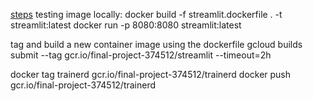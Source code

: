 [steps](https://medium.com/@faizififita1/how-to-deploy-your-streamlit-web-app-to-google-cloud-run-ba776487c5fe)
testing image locally:
docker build -f streamlit.dockerfile . -t streamlit:latest
docker run -p 8080:8080 streamlit:latest

tag and build a new container image using the dockerfile
gcloud builds submit --tag gcr.io/final-project-374512/streamlit --timeout=2h



docker tag trainerd gcr.io/final-project-374512/trainerd
docker push gcr.io/final-project-374512/trainerd